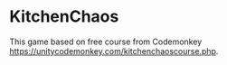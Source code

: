 # KitchenChaos
This game based on free course from Codemonkey https://unitycodemonkey.com/kitchenchaoscourse.php.
